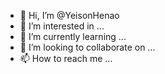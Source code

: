 - 👋 Hi, I’m @YeisonHenao
- 👀 I’m interested in ...
- 🌱 I’m currently learning ...
- 💞️ I’m looking to collaborate on ...
- 📫 How to reach me ...

<!---
YeisonHenao/YeisonHenao is a ✨ special ✨ repository because its `README.md` (this file) appears on your GitHub profile.
You can click the Preview link to take a look at your changes.
--->
